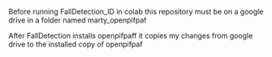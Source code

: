 Before running FallDetection_ID in colab this repository must be on a google drive in a folder named marty_openpifpaf

After FallDetection installs openpifpaff it copies my changes from google drive to the installed copy of openpifpaf
